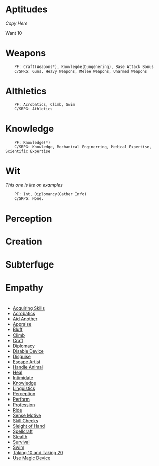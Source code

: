# Aptitudes
*Copy Here*

Want 10

# Weapons
```
	PF: Craft(Weapons*), Knowlegde(Dungenering), Base Attack Bonus
	C/SPRG: Guns, Heavy Weapons, Melee Weapons, Unarmed Weapons
```
# Althletics
```
	PF: Acrobatics, Climb, Swim
	C/SRPG: Athletics
```
# Knowledge
```
	PF: Knowledge(*)
	C/SRPG: Knowledge, Mechanical Enginerring, Medical Expertise, Scientific Expertise
```
# Wit
*This one is lite on examples*
```
	PF: Int, Diplomancy(Gather Info)
	C/SRPG: None.
```
# Perception
# Creation
# Subterfuge
# Empathy
# 
#

-   [Acquiring Skills](https://app.roll20.net/compendium/pathfinder/Skills:Acquiring%20Skills)
-   [Acrobatics](https://app.roll20.net/compendium/pathfinder/Skills:Acrobatics)
-   [Aid Another](https://app.roll20.net/compendium/pathfinder/Skills:Aid%20Another)
-   [Appraise](https://app.roll20.net/compendium/pathfinder/Skills:Appraise)
-   [Bluff](https://app.roll20.net/compendium/pathfinder/Skills:Bluff)
-   [Climb](https://app.roll20.net/compendium/pathfinder/Skills:Climb)
-   [Craft](https://app.roll20.net/compendium/pathfinder/Skills:Craft)
-   [Diplomacy](https://app.roll20.net/compendium/pathfinder/Skills:Diplomacy)
-   [Disable Device](https://app.roll20.net/compendium/pathfinder/Skills:Disable%20Device)
-   [Disguise](https://app.roll20.net/compendium/pathfinder/Skills:Disguise)
-   [Escape Artist](https://app.roll20.net/compendium/pathfinder/Skills:Escape%20Artist)
-   [Handle Animal](https://app.roll20.net/compendium/pathfinder/Skills:Handle%20Animal)
-   [Heal](https://app.roll20.net/compendium/pathfinder/Skills:Heal)
-   [Intimidate](https://app.roll20.net/compendium/pathfinder/Skills:Intimidate)
-   [Knowledge](https://app.roll20.net/compendium/pathfinder/Skills:Knowledge)
-   [Linguistics](https://app.roll20.net/compendium/pathfinder/Skills:Linguistics)
-   [Perception](https://app.roll20.net/compendium/pathfinder/Skills:Perception)
-   [Perform](https://app.roll20.net/compendium/pathfinder/Skills:Perform)
-   [Profession](https://app.roll20.net/compendium/pathfinder/Skills:Profession)
-   [Ride](https://app.roll20.net/compendium/pathfinder/Skills:Ride)
-   [Sense Motive](https://app.roll20.net/compendium/pathfinder/Skills:Sense%20Motive)
-   [Skill Checks](https://app.roll20.net/compendium/pathfinder/Skills:Skill%20Checks)
-   [Sleight of Hand](https://app.roll20.net/compendium/pathfinder/Skills:Sleight%20of%20Hand)
-   [Spellcraft](https://app.roll20.net/compendium/pathfinder/Skills:Spellcraft)
-   [Stealth](https://app.roll20.net/compendium/pathfinder/Skills:Stealth)
-   [Survival](https://app.roll20.net/compendium/pathfinder/Skills:Survival)
-   [Swim](https://app.roll20.net/compendium/pathfinder/Skills:Swim)
-   [Taking 10 and Taking 20](https://app.roll20.net/compendium/pathfinder/Skills:Taking%2010%20and%20Taking%2020)
-   [Use Magic Device](https://app.roll20.net/compendium/pathfinder/Skills:Use%20Magic%20Device)
<!--stackedit_data:
eyJoaXN0b3J5IjpbLTgzNzI1OTI2OCwxNzAwMjU3MDk3LC04MT
kxMjg1NjhdfQ==
-->